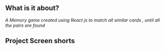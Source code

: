 ## What is it about?
*A Memory game created using React js to match all similar cards , until all the pairs are found*

## Project Screen shorts
